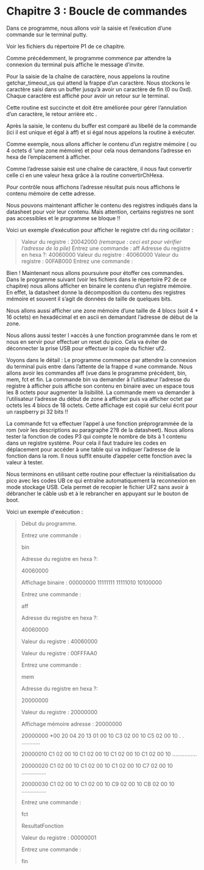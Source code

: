 # Chapitre 3 :  Boucle de commandes

Dans ce programme, nous allons voir la saisie et l’exécution d’une commande sur le terminal putty.

Voir les fichiers du répertoire P1 de ce chapitre. 

Comme précédemment, le programme commence par attendre la connexion du terminal puis affiche le message d’invite.

Pour la saisie de la chaîne de caractère, nous appelons la routine getchar_timeout_us qui attend la frappe d’un caractère. Nous stockons le caractère saisi dans un buffer jusqu’à avoir un caractère de fin (0 ou 0xd). Chaque caractère est affiché pour avoir un retour sur le terminal.

Cette routine est succincte et doit être améliorée pour gérer l’annulation d’un caractère, le retour arrière etc .

Après la saisie, le contenu du buffer est comparé au libellé de la commande (ici il est unique et égal à aff) et si égal nous appelons la routine à exécuter. 

Comme exemple, nous allons afficher le contenu d’un registre mémoire ( ou 4 octets d ‘une zone mémoire) et pour cela nous demandons l’adresse en hexa de l’emplacement à afficher. 

Comme l’adresse saisie est une chaîne de caractère, il nous faut convertir celle ci en une valeur hexa grâce à la routine convertirChHexa.

Pour contrôle nous affichons l’adresse résultat puis nous affichons le contenu mémoire de cette adresse. 

Nous pouvons maintenant afficher le contenu des registres indiqués dans la datasheet pour voir leur contenu. Mais attention, certains registres ne sont pas accessibles et le programme se bloque !!

Voici un exemple d’exécution pour afficher le registre ctrl du ring ocillator :


>Valeur du registre : 20042000     *(remarque : ceci est pour vérifier l’adresse de la pile)*
>Entrez une commande :
>aff
>Adresse du registre en hexa ?:
>40060000
>Valeur du registre : 40060000
>Valeur du registre : 00FAB000
>Entrez une commande :


Bien ! Maintenant nous allons poursuivre pour étoffer ces commandes. Dans le programme suivant (voir les fichiers dans le répertoire P2 de ce chapitre) nous allons afficher en binaire le contenu d’un registre mémoire. En effet, la datasheet donne la décomposition du contenu des registres mémoire et souvent il s’agit de données de taille de quelques bits.

Nous allons aussi afficher une zone mémoire d’une taille de 4 blocs (soit 4 * 16 octets) en hexadécimal et en ascii en demandant l’adresse de début de la zone.

Nous allons aussi tester  l »accès à une fonction programmée dans le rom et nous en servir pour effectuer un reset du pico. Cela va éviter de déconnecter la prise USB pour effectuer la copie du fichier uf2.

Voyons dans le détail :
Le programme commence par attendre la connexion du terminal puis entre dans l’attente de la frappe d »une commande. Nous allons avoir les commandes aff (vue dans le programme précédent, bin, mem, fct et fin.
La commande bin va demander à l’utilisateur l’adresse du registre à afficher puis affiche son contenu en binaire avec un espace tous les 8 octets pour augmenter la lisibilité.
La commande mem va demander à l’utilisateur l’adresse du début de zone à afficher puis va afficher octet par octets les 4 blocs de 18 octets. Cette affichage est copié sur celui écrit pour un raspberry pi 32 bits !!

La commande fct va effectuer l’appel à une fonction préprogrammée de la rom (voir les descriptions au paragraphe 2?8 de la datasheet). Nous allons tester la fonction de codes P3 qui compte le nombre de bits à 1 contenu dans un registre système. Pour cela il faut traduire les codes en déplacement pour accéder à une table qui va indiquer l’adresse de la fonction dans la rom. Il nous suffit ensuite d’appeler cette fonction avec la valeur à tester.

Nous terminons en utilisant cette routine pour effectuer la réinitialisation du pico avec les codes UB ce qui entraîne automatiquement la reconnexion en mode stockage USB. Cela permet de recopier le fichier UF2 sans avoir à débrancher le câble usb et à le rebrancher en appuyant sur le bouton de boot.

Voici un exemple d'exécution :

>Début du programme.
>
>Entrez une commande :
>
>bin
>
>Adresse du registre en hexa ?:
>
>40060000
>
>Affichage binaire : 00000000 11111111 11111010 10100000
>
>Entrez une commande :
>
>aff
>
>Adresse du registre en hexa ?:
>
>40060000
>
>Valeur du registre : 40060000
>
>Valeur du registre : 00FFFAA0
>
>Entrez une commande :
>
>mem
>
>Adresse du registre en hexa ?:
>
>20000000
>
>Valeur du registre : 20000000
>
>Affichage mémoire  adresse : 20000000
>
>20000000 *00 20 04 20 13 01 00 10 C3 02 00 10 C5 02 00 10  . . ............
>
>20000010  C1 02 00 10 C1 02 00 10 C1 02 00 10 C1 02 00 10  ................
>
>20000020  C1 02 00 10 C1 02 00 10 C1 02 00 10 C7 02 00 10  ................
>
>20000030  C1 02 00 10 C1 02 00 10 C9 02 00 10 CB 02 00 10  ................
>
>Entrez une commande :
>
>fct
>
>ResultatFonction
>
>Valeur du registre : 00000001
>
>Entrez une commande :
>
>fin
>
